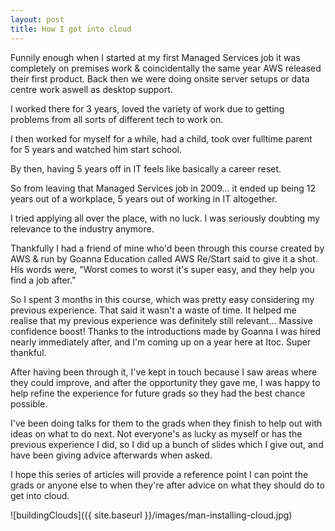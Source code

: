 ```yaml
---
layout: post
title: How I got into cloud
---
```


Funnily enough when I started at my first Managed Services job it was completely on premises work & coincidentally the same year AWS released their first product.  Back then we were doing onsite server setups or data centre work aswell as desktop support.

I worked there for 3 years, loved the variety of work due to getting problems from all sorts of different tech to work on.

I then worked for myself for a while, had a child, took over fulltime parent for 5 years and watched him start school.

By then, having 5 years off in IT feels like basically a career reset.

So from leaving that Managed Services job in 2009... it ended up being 12 years out of a workplace, 5 years out of working in IT altogether.

I tried applying all over the place, with no luck.  I was seriously doubting my relevance to the industry anymore.

Thankfully I had a friend of mine who'd been through this course created by AWS & run by Goanna Education called AWS Re/Start said to give it a shot.  His words were, "Worst comes to worst it's super easy, and they help you find a job after."

So I spent 3 months in this course, which was pretty easy considering my previous experience.  That said it wasn't a waste of time.  It helped me realise that my previous experience was definitely still relevant... Massive confidence boost!  Thanks to the introductions made by Goanna I was hired nearly immediately after, and I'm coming up on a year here at Itoc.  Super thankful.

After having been through it, I've kept in touch because I saw areas where they could improve, and after the opportunity they gave me, I was happy to help refine the experience for future grads so they had the best chance possible.

I've been doing talks for them to the grads when they finish to help out with ideas on what to do next.  Not everyone's as lucky as myself or has the previous experience I did, so I did up a bunch of slides which I give out, and have been giving advice afterwards when asked.

I hope this series of articles will provide a reference point I can point the grads or anyone else to when they're after advice on what they should do to get into cloud.

![buildingClouds]({{ site.baseurl }}/images/man-installing-cloud.jpg)